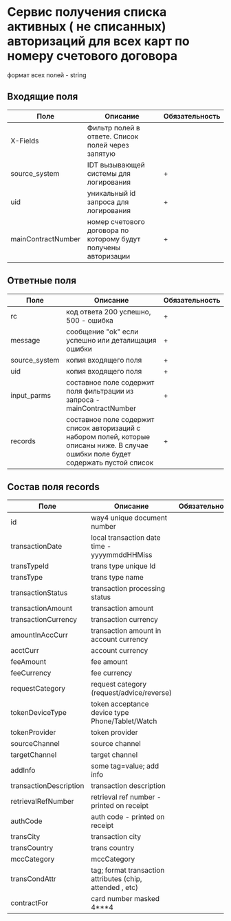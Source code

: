 Сервис получения списка активных ( не списанных) авторизаций для всех карт по номеру счетового договора
===

формат всех полей - string

Входящие поля
---
Поле|Описание   |Обязательность|
---|------------|---
X-Fields|Фильтр полей в ответе. Список полей через запятую |
source_system|IDT вызывающей системы для логирования|+
uid|уникальный id запроса для логирования|+
mainContractNumber|номер счетового договора по которому будут получены авторизации|+

Ответные поля
-------------
Поле|Описание |Обязательность|
---|---|---
rc|код ответа 200 успешно, 500 - ошибка|+
message|сообщение "ok" если успешно или деталищация ошибки|+
source_system|копия входящего поля|+
uid|копия входящего поля|+
input_parms|составное поле содержит поля фильтрации из запроса - mainContractNumber|+
records|составное поле содержит список авторизаций с набором полей, которые описаны ниже. В случае ошибки поле будет содержать пустой список|+

Состав поля records
-------------------
Поле|Описание |Обязательность|
---|---|---
id|way4 unique document number|
transactionDate|local transaction date time - yyyymmddHHMiss|
transTypeId|trans type unique Id|
transType|trans type name|
transactionStatus|transaction processing status|
transactionAmount|transaction amount|
transactionCurrency|transaction currency|
amountInAccCurr|transaction amount in account currency|
acctCurr|account currency|
feeAmount|fee amount|
feeCurrency|fee currency|
requestCategory|request category (request/advice/reverse)|
tokenDeviceType|token acceptance device type Phone/Tablet/Watch|
tokenProvider|token provider|
sourceChannel|source channel|
targetChannel|target channel|
addInfo|some tag=value; add info|
transactionDescription|transaction description|
retrievalRefNumber|retrieval ref number - printed on receipt|
authCode|auth code - printed on receipt|
transCity|transaction city|
transCountry|trans country|
mccCategory|mccCategory|
transCondAttr|tag; format transaction attributes (chip, attended , etc)|
contractFor|card number masked 4***4|


